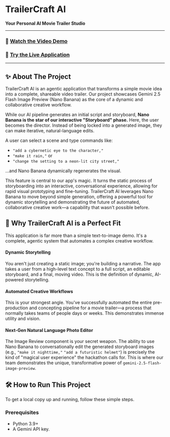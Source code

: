 # TrailerCraft AI

**Your Personal AI Movie Trailer Studio**

---

### 🎥 [Watch the Video Demo](https://youtu.be/O22ZuJNVzaI)
### 🚀 [Try the Live Application](https://trailercraft-ai-v0-02-248575070763.us-west1.run.app/)

---

## ✨ About The Project

TrailerCraft AI is an agentic application that transforms a simple movie idea into a complete, shareable video trailer. Our project showcases Gemini 2.5 Flash Image Preview (Nano Banana) as the core of a dynamic and collaborative creative workflow.

While our AI pipeline generates an initial script and storyboard, **Nano Banana is the star of our interactive "Storyboard" phase.** Here, the user becomes the director. Instead of being locked into a generated image, they can make iterative, natural-language edits.

A user can select a scene and type commands like:

* `"add a cybernetic eye to the character,"`
* `"make it rain,"` or
* `"change the setting to a neon-lit city street,"`

...and Nano Banana dynamically regenerates the visual.

This feature is central to our app's magic. It turns the static process of storyboarding into an interactive, conversational experience, allowing for rapid visual prototyping and fine-tuning. TrailerCraft AI leverages Nano Banana to move beyond simple generation, offering a powerful tool for dynamic storytelling and demonstrating the future of automated, collaborative creative work—a capability that wasn't possible before.

## 🎯 Why TrailerCraft AI is a Perfect Fit

This application is far more than a simple text-to-image demo. It's a complete, agentic system that automates a complex creative workflow.

#### Dynamic Storytelling
You aren't just creating a static image; you're building a narrative. The app takes a user from a high-level text concept to a full script, an editable storyboard, and a final, moving video. This is the definition of dynamic, AI-powered storytelling.

#### Automated Creative Workflows
This is your strongest angle. You've successfully automated the entire pre-production and concepting pipeline for a movie trailer—a process that normally takes teams of people days or weeks. This demonstrates immense utility and vision.

#### Next-Gen Natural Language Photo Editor
The Image Review component is your secret weapon. The ability to use Nano Banana to conversationally edit the generated storyboard images (e.g., `"make it nighttime,"` `"add a futuristic helmet"`) is precisely the kind of "magical user experience" the hackathon calls for. This is where our team demonstrates the unique, transformative power of `gemini-2.5-flash-image-preview`.

## 🛠️ How to Run This Project

To get a local copy up and running, follow these simple steps.

### Prerequisites

* Python 3.9+
* A Gemini API key.


